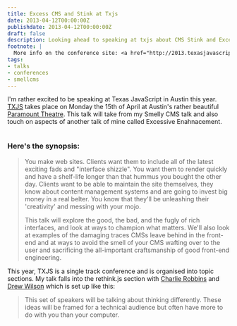 ```yaml
---
title: Excess CMS and Stink at Txjs
date: 2013-04-12T00:00:00Z
publishdate: 2013-04-12T00:00:00Z
draft: false
description: Looking ahead to speaking at txjs about CMS Stink and Excessive Enhancement
footnote: |
  More info on the conference site: <a href="http://2013.texasjavascript.com/">texasjavascript.com</a> and on <a href="http://lanyrd.com/2013/txjs/">Lanyrd</a>
tags:
- talks
- conferences
- smellcms
---
```


I'm rather excited to be speaking at Texas JavaScript in Austin this year. <a href="http://2013.texasjavascript.com">TXJS</a> takes place on Monday the 15th of April at Austin's rather beautiful <a href="http://www.austintheatre.org/site/PageNavigator/venues/paramount">Paramount Theatre</a>. This talk will take from my Smelly CMS talk and also touch on aspects of another talk of mine called Excessive Enahnacement.

<img src="/images/txjs.jpeg" alt="">




<h3>Here's the synopsis:</h3>
<blockquote>

<p>
    You make web sites. Clients want them to include all of the latest exciting fads and "interface shizzle". You want them to render quickly and have a shelf-life longer than that hummus you bought the other day. Clients want to be able to maintain the site themselves, they know about content management systems and are going to invest big money in a real belter. You know that they'll be unleashing their 'creativity' and messing with your mojo.
</p>
<p>
    This talk will explore the good, the bad, and the fugly of rich interfaces, and look at ways to champion what matters. We'll also look at examples of the damaging traces CMSs leave behind in the front-end and at ways to avoid the smell of your CMS wafting over to the user and sacrificing the all-important craftsmanship of good front-end engineering.
</p>
</blockquote>

<div>
   <p>This year, TXJS is a single track conference and is organised into topic sections.  My talk falls into the rethink.js section with <a href="https://twitter.com/indexzero">Charlie Robbins</a> and <a href="https://twitter.com/drewwilson">Drew Wilson</a> which is set up like this:</p>
</div>

<blockquote>
    This set of speakers will be talking about thinking differently. These ideas will be framed for a technical audience but often have more to do with you than your computer.
</blockquote>







